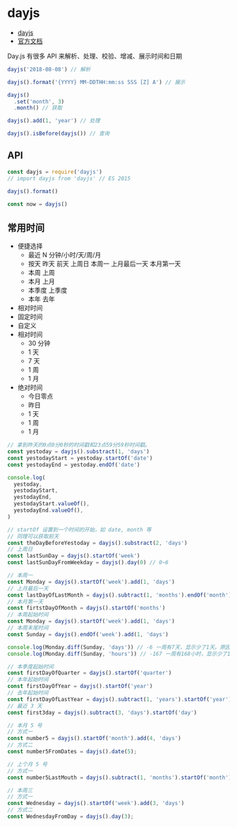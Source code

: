 # dayjs

- [dayjs](https://github.com/iamkun/dayjs/)
- [官方文档](https://day.js.org/docs/zh-CN/parse/parse)

Day.js 有很多 API 来解析、处理、校验、增减、展示时间和日期

```js
dayjs('2018-08-08') // 解析

dayjs().format('{YYYY} MM-DDTHH:mm:ss SSS [Z] A') // 展示

dayjs()
  .set('month', 3)
  .month() // 获取

dayjs().add(1, 'year') // 处理

dayjs().isBefore(dayjs()) // 查询
```

## API

```js
const dayjs = require('dayjs')
// import dayjs from 'dayjs' // ES 2015

dayjs().format()

const now = dayjs()
```

## 常用时间

- 便捷选择
  - 最近 N 分钟/小时/天/周/月
  - 按天 昨天 前天 上周日 本周一 上月最后一天 本月第一天
  - 本周 上周
  - 本月 上月
  - 本季度 上季度
  - 本年 去年
- 相对时间
- 固定时间
- 自定义
- 相对时间
  - 30 分钟
  - 1 天
  - 7 天
  - 1 周
  - 1 月
- 绝对时间
  - 今日零点
  - 昨日
  - 1 天
  - 1 周
  - 1 月


```js
// 拿到昨天的0点0分0秒的时间戳和23点59分59秒时间戳。
const yestoday = dayjs().substract(1, 'days')
const yestodayStart = yestoday.startOf('date')
const yestodayEnd = yestoday.endOf('date')

console.log(
  yestoday,
  yestodayStart,
  yestodayEnd,
  yestodayStart.valueOf(),
  yestodayEnd.valueOf(),
)

// startOf 设置到一个时间的开始，如 date, month 等
// 同理可以获取前天
const theDayBeforeYestoday = dayjs().substract(2, 'days')
// 上周日
const lastSunDay = dayjs().startOf('week')
const lastSunDayFromWeekday = dayjs().day(0) // 0~6

// 本周一
const Monday = dayjs().startOf('week').add(1, 'days')
// 上月最后一天
const lastDayOfLastMonth = dayjs().subtract(1, 'months').endOf('month')
// 本月第一天
const firtstDayOfMonth = dayjs().startOf('months')
// 本周起始时间
const Monday = dayjs().startOf('week').add(1, 'days')
// 本周末尾时间
const Sunday = dayjs().endOf('week').add(1, 'days')

console.log(Monday.diff(Sunday, 'days')) // -6 一周有7天，显示少了1天。原因就是周日是到23时59分59秒，差一秒不足一天，被四舍五入了。
console.log(Monday.diff(Sunday, 'hours')) // -167 一周有168小时，显示少了1小时。不过我们要传给后端的就是Monday和Sunday的时间戳，后端可以根据周一零点到周日23点59分59秒的时间区间查找数据。

// 本季度起始时间
const firstDayOfQuarter = dayjs().startOf('quarter')
// 本年起始时间
const firstDayOfYear = dayjs().startOf('year')
// 去年起始时间
const firstDayOfLastYear = dayjs().subtract(1, 'years').startOf('year')
// 最近 3 天
const first3day = dayjs().subtract(3, 'days').startOf('day')

// 本月 5 号
// 方式一
const number5 = dayjs().startOf('month').add(4, 'days')
// 方式二
const number5FromDates = dayjs().date(5);

// 上个月 5 号
// 方式一
const number5LastMouth = dayjs().subtract(1, 'months').startOf('month').add(4, 'days')

// 本周三
// 方式一
const Wednesday = dayjs().startOf('week').add(3, 'days')
// 方式二
const WednesdayFromDay = dayjs().day(3);
```
